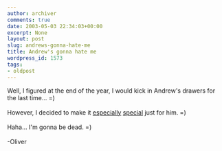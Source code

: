 ```yaml
---
author: archiver
comments: true
date: 2003-05-03 22:34:03+00:00
excerpt: None
layout: post
slug: andrews-gonna-hate-me
title: Andrew's gonna hate me
wordpress_id: 1573
tags:
- oldpost
---
```


Well, I figured at the end of the year, I would kick in Andrew's drawers for the last time... =)<br /><br />However, I decided to make it <a href="http://www.oliverweb.com/pics/lazy/nancycam/p1270025.jpg">especially</a>   <a href="http://www.oliverweb.com/pics/lazy/nancycam/p1270026.jpg">special</a> just for him. =)<br /><br />Haha... I'm gonna be dead. =)<br /><br />-Oliver